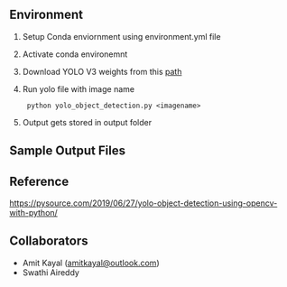 ## Environment
1. Setup Conda enviornment using environment.yml file
2. Activate conda environemnt 
3. Download YOLO V3 weights from this [path](https://pjreddie.com/media/files/yolov3.weights)
4. Run yolo file with image name 
               

        python yolo_object_detection.py <imagename>
6. Output gets stored in output folder

## Sample Output Files




## Reference

https://pysource.com/2019/06/27/yolo-object-detection-using-opencv-with-python/ </br>


## Collaborators
- Amit Kayal (amitkayal@outlook.com)
- Swathi Aireddy

